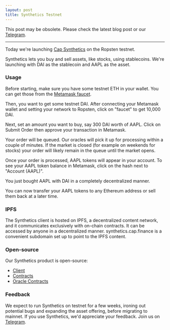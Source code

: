 ```yaml
---
layout: post
title: Synthetics Testnet
---
```


This post may be obsolete. Please check the latest blog post or our [Telegram](https://t.me/capfin).

---

Today we're launching [Cap Synthetics](https://synthetics.cap.finance) on the Ropsten testnet.

Synthetics lets you buy and sell assets, like stocks, using stablecoins. We're launching with DAI as the stablecoin and AAPL as the asset.

### Usage

Before starting, make sure you have some testnet ETH in your wallet. You can get those from the [Metamask faucet](https://faucet.metamask.io/).

Then, you want to get some testnet DAI. After connecting your Metamask wallet and setting your network to Ropsten, click on "faucet" to get 10,000 DAI.

Next, set an amount you want to buy, say 300 DAI worth of AAPL. Click on Submit Order then approve your transaction in Metamask.

Your order will be queued. Our oracles will pick it up for processing within a couple of minutes. If the market is closed (for example on weekends for stocks) your order will likely remain in the queue until the market opens.

Once your order is processed, AAPL tokens will appear in your account. To see your AAPL token balance in Metamask, click on the hash next to "Account (AAPL)".

You just bought AAPL with DAI in a completely decentralized manner. 

You can now transfer your AAPL tokens to any Ethereum address or sell them back at a later time.

### IPFS

The Synthetics client is hosted on IPFS, a decentralized content network, and it communicates exclusively with on-chain contracts. It can be accessed by anyone in a decentralized manner. synthetics.cap.finance is a convenient subdomain set up to point to the IPFS content.

### Open-source

Our Synthetics product is open-source:

* [Client](https://github.com/capfina/synthetics-client)
* [Contracts](https://github.com/capfina/synthetics)
* [Oracle Contracts](https://github.com/capfina/oracle)

### Feedback

We expect to run Synthetics on testnet for a few weeks, ironing out potential bugs and expanding the asset offering, before migrating to mainnet. If you use Synthetics, we'd appreciate your feedback. Join us on [Telegram](https://t.me/capfin).